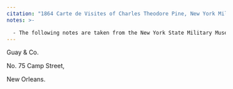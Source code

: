 ```yaml
---
citation: "1864 Carte de Visites of Charles Theodore Pine, New York Military Museum, Photo Number PA.2015.0212, donated by Martha Deed."
notes: >-

  - The following notes are taken from the New York State Military Museum: Charles Theodore Pine Residence was not listed; 23 years old. Enlisted on 8/30/1862 at Castleton, NY as a Corporal. On 11/18/1862 he mustered into "I" Co. NY 156th Infantry He was discharged for promotion on 10/1/1863 at Port Hudson, LA On 11/8/1863 he was commissioned into "K" Co. US CT 89th Infantry He was Mustered Out on 7/28/1864 at Port Hudson, LA Promotions: - 2nd Lieut 11/8/1863 (As of Co. K 89th USCT Infantry) Intra Regimental Company Transfers: -  from company K to company B -  from company B to company G Sources used by Historical Data Systems, Inc.: - New York: Report of the Adjutant-General 1893-1906 - Index to Compiled Military Service Records - Official Army Register of the Volunteer Force 1861-1865 (c) Historical Data Systems, Inc. @ www.civilwardata.com Removed from the Connecticut Street Armory, Buffalo, NY, August 2015. Part of the Buffalo Cavalry Association Collection.
---
```


Guay & Co. 

No. 75 Camp Street, 

New Orleans.

